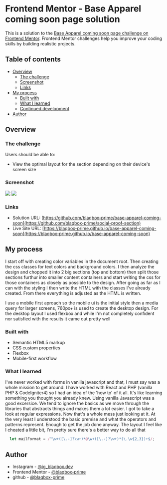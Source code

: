 # Frontend Mentor - Base Apparel coming soon page solution

This is a solution to the [Base Apparel coming soon page challenge on Frontend Mentor](https://www.frontendmentor.io/challenges/base-apparel-coming-soon-page-5d46b47f8db8a7063f9331a0). Frontend Mentor challenges help you improve your coding skills by building realistic projects. 

## Table of contents


- [Overview](#overview)
  - [The challenge](#the-challenge)
  - [Screenshot](#screenshot)
  - [Links](#links)
- [My process](#my-process)
  - [Built with](#built-with)
  - [What I learned](#what-i-learned)
  - [Continued development](#continued-development)
- [Author](#author)



## Overview

### The challenge

Users should be able to:

- View the optimal layout for the section depending on their device's screen size

### Screenshot

![](./solution/desktop.png)
![](./solution/mobile.png)


### Links

- Solution URL: [https://github.com/blaqbox-prime/base-apparel-coming-soon](https://github.com/blaqbox-prime/social-proof-section)
- Live Site URL: [https://blaqbox-prime.github.io/base-apparel-coming-soon](https://blaqbox-prime.github.io/base-apparel-coming-soon)

## My process
I start off with creating color variables in the document root. Then creating the css classes for text colors and background colors. I then analyze the design and chopped it into 2 big sections (top and bottom) then split those sections furthur into smaller content containers and start writing the css for those containers as closely as possible to the design. After going as far as I can with the styling I then write the HTML with the classes I've already created. From there everything is adjusted as the HTML is written.

I use a mobile first aproach so the mobile ui is the initial style then a media query for larger screens, 760px+ is used to create the desktop design. For the desktop layout I used flexbox and while I'm not completely confident nor satisfied with the results it came out pretty well 

### Built with

- Semantic HTML5 markup
- CSS custom properties
- Flexbox
- Mobile-first workflow


### What I learned

I've never worked with forms in vanilla javascript and that, I must say was a whole mission to get around. I have worked with React and PHP (vanilla PHP & CodeIgniter4) so I had an idea of the 'how to' of it all. It's like learning something you thought you already knew. Using vanilla Javascript was a good excersice. We tend to ignore the basics as we move through the libraries that abstracts things and makes them a lot easier. I got to take a look at regular expressions. Now that's a whole mess just looking at it. At the very least I understood the basic premise and what the operators and patterns represent. Enough to get the job done anyway. 
The layout I feel like I cheated a little bit, I'm pretty sure there's a better way to do all that

 ```js
   let mailFormat = /^\w+([\.-]?\w+)*@\w+([\.-]?\w+)*(\.\w{2,3})+$/;
 ```

## Author

- Instagram - [@ig_blaqbox.dev](https://www.instagram.com/ig_blaqbox.dev)
- Frontend Mentor - [@blaqbox-prime](https://www.frontendmentor.io/profile/blaqbox-prime)
- github - [@blaqbox-prime](https://www.github.com/blaqbox-prime)
